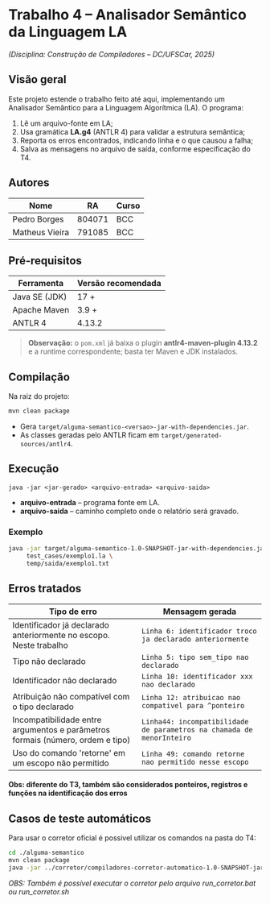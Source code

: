 # Trabalho 4 – Analisador **Semântico** da Linguagem LA  
*(Disciplina: Construção de Compiladores – DC/UFSCar, 2025)*

## Visão geral

Este projeto estende o trabalho feito até aqui, implementando um Analisador Semântico para a Linguagem Algorítmica (LA). 
O programa:

1. Lê um arquivo-fonte em LA;
2. Usa gramática **LA.g4** (ANTLR 4) para validar a estrutura semântica;
3. Reporta os erros encontrados, indicando linha e o que causou a falha;
5. Salva as mensagens no arquivo de saída, conforme especificação do T4.

## Autores

| Nome | RA | Curso |
|------|----|-------|
| Pedro Borges | 804071 | BCC |
| Matheus Vieira | 791085 | BCC |

## Pré-requisitos

| Ferramenta | Versão recomendada |
|------------|-------------------|
| Java SE (JDK) | 17 + |
| Apache Maven | 3.9 + |
| ANTLR 4 | 4.13.2 |

> **Observação:** o `pom.xml` já baixa o plugin **antlr4-maven-plugin 4.13.2** e a runtime correspondente; basta ter Maven e JDK instalados.  

## Compilação

Na raiz do projeto:

```bash
mvn clean package
```

* Gera `target/alguma-semantico-<versao>-jar-with-dependencies.jar`.  
* As classes geradas pelo ANTLR ficam em `target/generated-sources/antlr4`.

## Execução

```
java -jar <jar-gerado> <arquivo-entrada> <arquivo-saida>
```

* **arquivo-entrada** – programa fonte em LA.  
* **arquivo-saida**  – caminho completo onde o relatório será gravado.

### Exemplo

```bash
java -jar target/alguma-semantico-1.0-SNAPSHOT-jar-with-dependencies.jar \
     test_cases/exemplo1.la \
     temp/saida/exemplo1.txt
```

## Erros tratados

Tipo de erro | Mensagem gerada
-------------|----------------
Identificador já declarado anteriormente no escopo. Neste trabalho  | `Linha 6: identificador troco ja declarado anteriormente`
Tipo não declarado | `Linha 5: tipo sem_tipo nao declarado`
Identificador não declarado | `Linha 10: identificador xxx nao declarado`
Atribuição não compatível com o tipo declarado | `Linha 12: atribuicao nao compativel para ^ponteiro`
Incompatibilidade entre argumentos e parâmetros formais (número, ordem e tipo) | `Linha44: incompatibilidade de parametros na chamada de menorInteiro`
Uso do comando 'retorne' em um escopo não permitido | `Linha 49: comando retorne nao permitido nesse escopo`

#### Obs: diferente do T3, também são considerados ponteiros, registros e funções na identificação dos erros


## Casos de teste automáticos

Para usar o corretor oficial é possivel utilizar os comandos na pasta do T4:

```bash
cd ./alguma-semantico
mvn clean package
java -jar ../corretor/compiladores-corretor-automatico-1.0-SNAPSHOT-jar-with-dependencies.jar  "java -jar ./target/alguma-semantico-1.0-SNAPSHOT-jar-with-dependencies.jar" gcc ../corretor/temp/ ../corretor/casos-de-teste/ "804071, 791085" t4
```
*OBS: Também é possível executar o corretor pelo arquivo run_corretor.bat ou run_corretor.sh*

